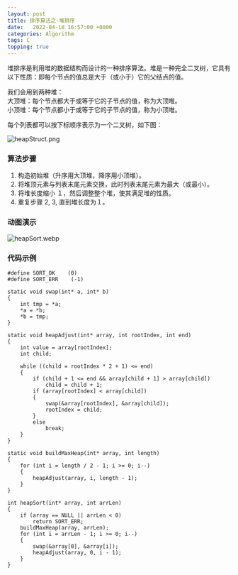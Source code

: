 ```yaml
---
layout: post
title: 排序算法之-堆排序 
date:   2022-04-18 16:57:00 +0800
categories: Algorithm
tags: C
topping: true
---
```


堆排序是利用堆的数据结构而设计的一种排序算法。堆是一种完全二叉树，它具有以下性质：即每个节点的值总是大于（或小于）它的父结点的值。  

我们会用到两种堆：  
大顶堆：每个节点都大于或等于它的子节点的值，称为大顶堆。  
小顶堆：每个节点都小于或等于它的子节点的值，称为小顶堆。  

每个列表都可以按下标顺序表示为一个二叉树，如下图：  

![heapStruct.png]({{site.imgurl}}/styles/images/algorithm/heapStruct.png)

### 算法步骤

1. 构造初始堆（升序用大顶堆，降序用小顶堆）。  
2. 将堆顶元素与列表末尾元素交换，此时列表末尾元素为最大（或最小）。  
3. 将堆长度缩小 １，然后调整整个堆，使其满足堆的性质。  
4. 重复步骤 2, 3, 直到堆长度为１。  

### 动图演示

![heapSort.webp]({{site.imgurl}}/styles/images/algorithm/heapSort.webp)  


### 代码示例

```
#define SORT_OK    (0)
#define SORT_ERR    (-1)

static void swap(int* a, int* b)
{
    int tmp = *a;
    *a = *b;
    *b = tmp;
}

static void heapAdjust(int* array, int rootIndex, int end)
{
    int value = array[rootIndex];
    int child;

    while ((child = rootIndex * 2 + 1) <= end)
    {
        if (child + 1 <= end && array[child + 1] > array[child])
            child = child + 1;
        if (array[rootIndex] < array[child])
        {
            swap(&array[rootIndex], &array[child]);
            rootIndex = child;
        }
        else
            break;
    }
}

static void buildMaxHeap(int* array, int length)
{
    for (int i = length / 2 - 1; i >= 0; i--)
    {
        heapAdjust(array, i, length - 1);
    }
}

int heapSort(int* array, int arrLen)
{
    if (array == NULL || arrLen < 0)
        return SORT_ERR;
    buildMaxHeap(array, arrLen);
    for (int i = arrLen - 1; i >= 0; i--)
    {
        swap(&array[0], &array[i]);
        heapAdjust(array, 0, i - 1);
    }
}

```
